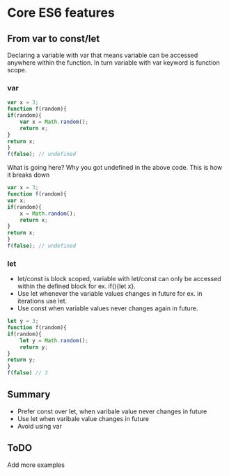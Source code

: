 # Core ES6 features

## From var to const/let
Declaring a variable with var that means variable can be accessed anywhere within the function. In turn variable with var keyword is function scope.

### var
```javascript
var x = 3;
function f(random){
if(random){
	var x = Math.random(); 
	return x;
}
return x;
}
f(false); // undefined
``` 

What is going here? Why you got undefined in the above code. This is how it breaks down
```javascript
var x = 3;
function f(random){
var x;
if(random){
	x = Math.random();
	return x;
}
return x;
}
f(false); // undefined
```

### let
- let/const is block scoped, variable with let/const can only be accessed within the defined block for ex. if(){let x}.
- Use let whenever the variable values changes in future for ex. in iterations use let.
- Use const when variable values never changes again in future.

```javascript
let y = 3;
function f(random){
if(random){
	let y = Math.random();
	return y;
}
return y;
}
f(false) // 3
``` 

## Summary
- Prefer const over let, when varibale value never changes in future
- Use let when varibale value changes in future
- Avoid using var

## ToDO
Add more examples

